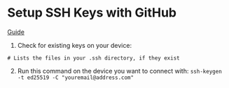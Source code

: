 # Setup SSH Keys with GitHub

[Guide](https://docs.github.com/en/authentication/connecting-to-github-with-ssh/generating-a-new-ssh-key-and-adding-it-to-the-ssh-agent)

1. Check for existing keys on your device:
```$ ls -al ~/.ssh
# Lists the files in your .ssh directory, if they exist
```

2. Run this command on the device you want to connect with:
```ssh-keygen -t ed25519 -C "youremail@address.com"```
  
